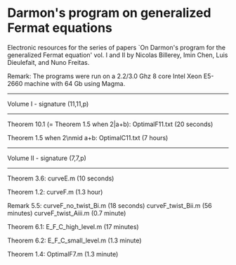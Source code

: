 # Darmon's program on generalized Fermat equations
Electronic resources for the series of papers `On Darmon's program for the generalized Fermat equation' vol. I and II by Nicolas Billerey, Imin Chen, Luis Dieulefait, and Nuno Freitas.

Remark: The programs were run on a 2.2/3.0 Ghz 8 core Intel Xeon E5-2660 machine with 64 Gb using Magma.

********************************
Volume I - signature (11,11,p)
********************************
Theorem 10.1 (= Theorem 1.5 when 2|a+b):  OptimalF11.txt (20 seconds) 

Theorem 1.5 when 2\nmid a+b: OptimalC11.txt (7 hours)

********************************
Volume II - signature (7,7,p)
********************************
Theorem 3.6: curveE.m (10 seconds)

Theorem 1.2: curveF.m (1.3 hour)

Remark 5.5: curveF_no_twist_Bi.m (18 seconds) curveF_twist_Bii.m (56 minutes) curveF_twist_Aiii.m (0.7 minute)

Theorem 6.1: E_F_C_high_level.m (17 minutes)

Theorem 6.2: E_F_C_small_level.m (1.3 minute)

Theorem 1.4: OptimalF7.m (1.3 minute)
